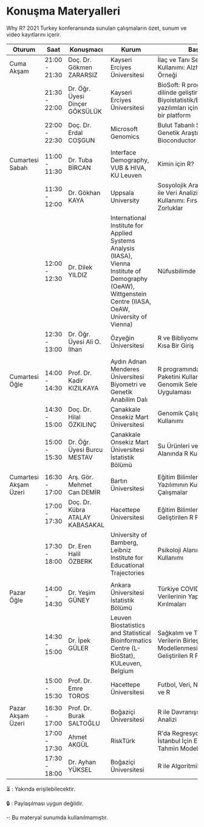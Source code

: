 # Konuşma Materyalleri
Why R? 2021 Turkey konferansında sunulan çalışmaların özet, sunum ve video kayıtlarını içerir.


| Oturum              | Saat                          | Konuşmacı            | Kurum                 | Başlık                  | Özet | Sunum | Video | Script|
|---------------------|-------------------------------|----------------------|-----------------------|-------------------------|------|-------|-------|-------|
|Cuma Akşam           | 21:00 - 21:30                 | Doç. Dr. Gökmen ZARARSIZ      | Kayseri Erciyes Üniversitesi                      |İlaç ve Tanı Sektörlerinde R Kullanımı: Alzheimer Projesi Örneği                         |   |:hourglass_flowing_sand:   ||-|                           
|                     | 21:30 - 22:00                 | Dr. Öğr. Üyesi Dinçer GÖKSÜLÜK      | Kayseri Erciyes Üniversitesi                       | BioSoft: R programlama dilinde geliştirilen Biyoistatistik/Biyoinformatik yazılımları için bulut tabanlı bir platform                        |[:book:](http://whyr.pl/2021/turkey/abstract_book/#biosoft-r-dilinde-geli%C5%9Ftirilen-biyoistatistikbiyoinformatik-yaz%C4%B1l%C4%B1mlar%C4%B1-i%C3%A7in-bulut-tabanl%C4%B1-bir-platform) |[:chart_with_upwards_trend:](https://github.com/whyr2021turkey/Konusmalar/blob/main/Sunumlar/Dincer_Goksuluk_Sunum.pdf)|[:movie_camera:](https://www.youtube.com/watch?v=wodjdSaSWjs)|[:computer:]()|                     
|                     | 22:00 - 22:30                 | Doç. Dr. Erdal COŞGUN         | Microsoft Genomics                     |  Bulut Tabanlı Sistemlerde Genetik Araştırmalar: Bioconductor Deneyimi                       | [:book:](http://whyr.pl/2021/turkey/abstract_book/#bulut-tabanl%C4%B1-sistemlerde-genetik-ara%C5%9Ft%C4%B1rmalar-bioconductor-deneyimi)|[:chart_with_upwards_trend:](https://github.com/whyr2021turkey/Konusmalar/blob/main/Sunumlar/Erdal_Cosgun_Sunum.pdf)|[:movie_camera:](https://www.youtube.com/watch?v=BH4hYvq0IA8)|-|
|                     |                               |                      |                       |                         |
|Cumartesi Sabah      | 11:00 - 11:30                 | Dr. Tuba BİRCAN          | Interface Demography, VUB & HIVA, KU Leuven                        |Kimin için R?                         ||:hourglass_flowing_sand:||-|
|                     | 11:30 - 12:00                 | Dr. Gökhan KAYA          | Uppsala University                      | Sosyolojik Araştırmalarda R ile Veri Analizi ve Teori Kullanımı: Fırsatlar ve Zorluklar                       |[:book:](http://whyr.pl/2021/turkey/abstract_book/#sosyolojik-ara%C5%9Ft%C4%B1rmalarda-r-ile-veri-analizi-ve-teori-kullan%C4%B1m%C4%B1-f%C4%B1rsatlar-ve-zorluklar)|[:chart_with_upwards_trend:](https://github.com/whyr2021turkey/Konusmalar/blob/main/Sunumlar/Gokhan_Kaya_Sunum.pdf)||-|
|                     | 12:00 - 12:30                 | Dr. Dilek YILDIZ         |International Institute for Applied Systems Analysis (IIASA), Vienna Institute of Demography (OeAW), Wittgenstein Centre (IIASA, OeAW, University of Vienna)                       | Nüfusbilimde R kullanımı                        |[:book:](http://whyr.pl/2021/turkey/abstract_book/#n%C3%BCfusbilimde-r-kullan%C4%B1m%C4%B1)|[:chart_with_upwards_trend:](https://github.com/whyr2021turkey/Konusmalar/blob/main/Sunumlar/Dilek_Yildiz_Sunum.pdf)|[:movie_camera:](https://www.youtube.com/watch?v=MK6-oVzEloI)|-|
|                     | 12:30 - 13:00                 | Dr. Öğr. Üyesi Ali O. İlhan         | Özyeğin Üniversitesi                       |R ve Bibliyometrik Analiz: Kısa Bir Giriş                         |[:book:](http://whyr.pl/2021/turkey/abstract_book/#r-ve-bibliyometrik-analiz-k%C4%B1sa-bir-giri%C5%9F)|:hourglass_flowing_sand:|[:movie_camera:](https://www.youtube.com/watch?v=l5A-y9XbrCI)|:hourglass_flowing_sand: |
|                     |                               |                      |                       |                         |
|Cumartesi Öğle       | 14:00 - 14:30                 | Prof. Dr. Kadir KIZILKAYA | Aydın Adnan Menderes Üniversitesi Biyometri ve Genetik Anabilim Dalı                      |R programında Synbreed Paketini Kullanarak Genomik Seleksiyon Uygulaması|[:book:](http://whyr.pl/2021/turkey/abstract_book/#r-program%C4%B1nda-synbreed-paketini-kullanarak-genomik-seleksiyon-uygulamas%C4%B1)|[:chart_with_upwards_trend:](https://github.com/whyr2021turkey/Konusmalar/blob/main/Sunumlar/Kadir_Kizilkaya_Sunum.pdf)|[:movie_camera:](https://www.youtube.com/watch?v=-YQALRkqIXc)|-|
|                     | 14:30 - 15:00                 | Doç. Dr. Hilal ÖZKILINÇ       | Çanakkale Onsekiz Mart Üniversitesi                      |Genomik Çalışmalarda R Kullanımı|[:book:](http://whyr.pl/2021/turkey/abstract_book/#genomik-%C3%A7al%C4%B1%C5%9Fmalarda-r-kullan%C4%B1m%C4%B1)|:hourglass_flowing_sand:|[:movie_camera:](https://www.youtube.com/watch?v=SZ6Tm6Rkqf8)|-|
|                     | 15:00 - 15:30                 | Dr. Öğr. Üyesi Burcu MESTAV         | Çanakkale Onsekiz Mart Üniversitesi İstatistik Bölümü                       |Su Ürünleri ve Ekoloji Alanında R Kullanımı                         |[:book:](http://whyr.pl/2021/turkey/abstract_book/#su-%C3%BCr%C3%BCnleri-ve-ekoloji-alan%C4%B1nda-r-kullan%C4%B1m%C4%B1)|[:chart_with_upwards_trend:](https://github.com/whyr2021turkey/Konusmalar/blob/main/Sunumlar/Burcu_Mestav_Sunum.pdf)|[:movie_camera:](https://www.youtube.com/watch?v=oV1PI102Kfo)|-|
|                     |                               |                                       |                         |
|Cumartesi Akşam Üzeri| 16:30 - 17:00                 | Arş. Gör. Mehmet Can DEMİR| Bartın Üniversitesi                      |Eğitim Bilimleri Alanında R Yazılımının Kullanıldığı Çalışmalar                         |[:book:](http://whyr.pl/2021/turkey/abstract_book/#e%C4%9Fitim-bilimleri-alan%C4%B1nda-r-yaz%C4%B1l%C4%B1m%C4%B1n%C4%B1n-kullan%C4%B1ld%C4%B1%C4%9F%C4%B1-%C3%A7al%C4%B1%C5%9Fmalar)|[:chart_with_upwards_trend:](https://github.com/whyr2021turkey/Konusmalar/blob/main/Sunumlar/MehmetCan_Demir_Sunum.pdf)|[:movie_camera:](https://www.youtube.com/watch?v=o3ZHBbZyDjM)|-|
|                     | 17:00 - 17:30                 | Doç. Dr. Kübra ATALAY KABASAKAL | Hacettepe Üniversitesi                                          |Eğitim Bilimleri Alanında Geliştirilen R Paketleri                         | [:book:](http://whyr.pl/2021/turkey/abstract_book/#e%C4%9Fitim-bilimleri-alan%C4%B1nda-geli%C5%9Ftirilen-r-paketleri)|[:chart_with_upwards_trend:](https://github.com/whyr2021turkey/Konusmalar/blob/main/Sunumlar/Kubra_Atalay_Kabasakal_Sunum.pdf)|[:movie_camera:](https://www.youtube.com/watch?v=9eF6e4FGRYk)|-|
|                     | 17:30 - 18:00                 | Dr. Eren Halil ÖZBERK| University of Bamberg, Leibniz Institute for Educational Trajectories                                               |Psikoloji Alanında R Kullanımı                         | [:book:](http://whyr.pl/2021/turkey/abstract_book/#psikoloji-alan%C4%B1nda-r-kullan%C4%B1m%C4%B1) |[:chart_with_upwards_trend:](https://github.com/whyr2021turkey/Konusmalar/blob/main/Sunumlar/ErenHalil_Ozberk_Sunum.pdf)|[:movie_camera:](https://www.youtube.com/watch?v=7sUiBRG9vqQ)|[:computer:](https://github.com/whyr2021turkey/Konusmalar/blob/main/Scriptler/ErenHalil_Ozberk_Script.zip)|
|                     |                               |                                       |                         |
|Pazar Öğle           | 14:00 - 14:30                 | Dr. Yeşim GÜNEY | Ankara Üniversitesi İstatistik Bölümü                                                      | Türkiye COVID-19 Verilerinin Yapısal Kırılmaları                        |[:book:](http://whyr.pl/2021/turkey/abstract_book/#t%C3%BCrkiye-covid-19-verilerinin-yap%C4%B1sal-k%C4%B1r%C4%B1lmalar%C4%B1) |:lock:||-|
|                     | 14:30 - 15:00                 | Dr. İpek GÜLER | Leuven Biostatistics and Statistical Bioinformatics Centre (L-BioStat), KULeuven, Belgium                           |Sağkalım ve Tekrarlı Verilerin Birleşik Modellenmesi için Geliştirilen R Paketleri                         | |[:chart_with_upwards_trend:](https://github.com/whyr2021turkey/Konusmalar/blob/main/Sunumlar/Ipek_Guler_Sunum.pdf)||-|
|                     | 15:00 - 15:30                 | Prof. Dr. Emre TOROS | Hacettepe Üniversitesi | Futbol, Veri, Neden, Nasıl ve R                                                                                     | |[:chart_with_upwards_trend:](https://github.com/whyr2021turkey/Konusmalar/blob/main/Sunumlar/Emre_Toros_Sunum.pdf) ||[:computer:](https://github.com/whyr2021turkey/Konusmalar/blob/main/Scriptler/Emre_Toros_Script.zip)|
|                     |                               |                                                                 |                         |
|Pazar Akşam Üzeri    | 16:30 - 17:00                 | Prof. Dr. Burak SALTOĞLU | Boğaziçi Üniversitesi                                                                |R ile Davranışsal Finans Analizi                         | |:hourglass_flowing_sand:||:hourglass_flowing_sand: |
|                     | 17:00 - 17:30                 | Ahmet AKGÜL                                                                | RiskTürk                        |R'da Regresyon Analizi: İstanbul İçin Ev Fiyatları Tahmin Modellemesi| |-||[:computer:](https://github.com/rpydaneogrendim/whyR2021Turkey)|
|                     | 17:30 - 18:00                 | Dr. Ayhan YÜKSEL                                                       | Boğaziçi Üniversitesi                    | R ile Algoritmik Trade||:hourglass_flowing_sand:||:hourglass_flowing_sand: |

:hourglass_flowing_sand: : Yakında erişilebilecektir.

:lock: : Paylaşılması uygun değildir.

-: Bu materyal sunumda kullanılmamıştır.

